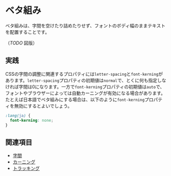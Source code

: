 # ベタ組み

ベタ組みは、字間を空けたり詰めたりせず、フォントのボディ幅のままテキストを配置することです。

（*TODO* 図版）

## 実践

CSSの字間の調整に関連するプロパティには`letter-spacing`と`font-kerning`があります。`letter-spacing`プロパティの初期値は`normal`で、とくに何も指定しなければ字間は0になります。一方で`font-kerning`プロパティの初期値は`auto`で、フォントやブラウザーによっては自動カーニングが有効になる場合があります。たとえば日本語でベタ組みにする場合は、以下のように`font-kerning`プロパティを無効にするとよいでしょう。

```css
:lang(ja) {
  font-kerning: none;
}
```

## 関連項目

- [字間](./letter-space.md)
- [カーニング](./kerning.md)
- [トラッキング](./tracking.md)
